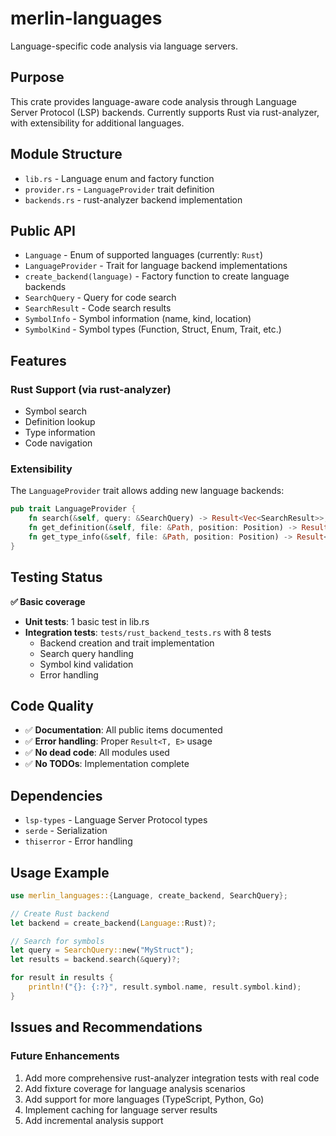 # merlin-languages

Language-specific code analysis via language servers.

## Purpose

This crate provides language-aware code analysis through Language Server Protocol (LSP) backends. Currently supports Rust via rust-analyzer, with extensibility for additional languages.

## Module Structure

- `lib.rs` - Language enum and factory function
- `provider.rs` - `LanguageProvider` trait definition
- `backends.rs` - rust-analyzer backend implementation

## Public API

- `Language` - Enum of supported languages (currently: `Rust`)
- `LanguageProvider` - Trait for language backend implementations
- `create_backend(language)` - Factory function to create language backends
- `SearchQuery` - Query for code search
- `SearchResult` - Code search results
- `SymbolInfo` - Symbol information (name, kind, location)
- `SymbolKind` - Symbol types (Function, Struct, Enum, Trait, etc.)

## Features

### Rust Support (via rust-analyzer)
- Symbol search
- Definition lookup
- Type information
- Code navigation

### Extensibility
The `LanguageProvider` trait allows adding new language backends:
```rust
pub trait LanguageProvider {
    fn search(&self, query: &SearchQuery) -> Result<Vec<SearchResult>>;
    fn get_definition(&self, file: &Path, position: Position) -> Result<Location>;
    fn get_type_info(&self, file: &Path, position: Position) -> Result<String>;
}
```

## Testing Status

**✅ Basic coverage**

- **Unit tests**: 1 basic test in lib.rs
- **Integration tests**: `tests/rust_backend_tests.rs` with 8 tests
  - Backend creation and trait implementation
  - Search query handling
  - Symbol kind validation
  - Error handling

## Code Quality

- ✅ **Documentation**: All public items documented
- ✅ **Error handling**: Proper `Result<T, E>` usage
- ✅ **No dead code**: All modules used
- ✅ **No TODOs**: Implementation complete

## Dependencies

- `lsp-types` - Language Server Protocol types
- `serde` - Serialization
- `thiserror` - Error handling

## Usage Example

```rust
use merlin_languages::{Language, create_backend, SearchQuery};

// Create Rust backend
let backend = create_backend(Language::Rust)?;

// Search for symbols
let query = SearchQuery::new("MyStruct");
let results = backend.search(&query)?;

for result in results {
    println!("{}: {:?}", result.symbol.name, result.symbol.kind);
}
```

## Issues and Recommendations

### Future Enhancements
1. Add more comprehensive rust-analyzer integration tests with real code
2. Add fixture coverage for language analysis scenarios
3. Add support for more languages (TypeScript, Python, Go)
4. Implement caching for language server results
5. Add incremental analysis support
